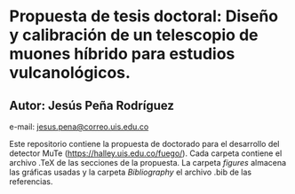 # Propuesta de tesis doctoral: Diseño y calibración de un telescopio de muones híbrido para estudios vulcanológicos.

## Autor: Jesús Peña Rodríguez
e-mail: jesus.pena@correo.uis.edu.co

Este repositorio contiene la propuesta de doctorado para el desarrollo del detector MuTe (<https://halley.uis.edu.co/fuego/>). 
Cada carpeta contiene el archivo .TeX de las secciones de la propuesta. La carpeta _figures_ almacena las gráficas usadas y la carpeta
_Bibliography_ el archivo .bib de las referencias.

